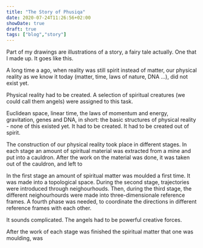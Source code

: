```yaml
---
title: "The Story of Phusiqa"
date: 2020-07-24T11:26:56+02:00
showDate: true
draft: true
tags: ["blog","story"]
---
```

Part of my drawings are illustrations of a story, a fairy tale actually. One that I made up. It goes like this. 

A long time a ago, when reality was still spirit instead of matter, our physical reality as we know it today (matter, time, laws of nature, DNA ...), did not exist yet. 

Physical reality had to be created. A selection of spiritual creatures (we could call them angels) were assigned to this task. 

Euclidean space, linear time, the laws of momentum and energy, gravitation, genes and DNA, in short: the basic structures of physical reality - none of this existed yet. It had to be created. It had to be created out of spirit. 

The construction of our physical reality took place in different stages. In each stage an amount of spiritual material was extracted from a mine and put into a cauldron. After the work on the material was done, it was taken out of the cauldron, and left to 

 In the first stage an amount of spiritual matter was moulded a first time. It was made into a topological space. During the second stage, trajectories were introduced through neighourhouds. Then, during the third stage, the different neighourhourds were made into three-dimensionale reference frames. A fourth phase was needed, to coordinate the directions in different reference frames with each other. 

It sounds complicated. The angels had to be powerful creative forces.   

After the work of each stage was finished the spiritual matter that one was moulding, was  

